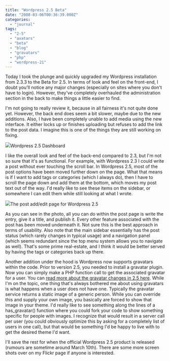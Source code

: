 ```yaml
---
title: "Wordpress 2.5 Beta"
date: "2008-03-06T00:36:39.000Z"
categories: 
  - "journal"
tags: 
  - "2-5"
  - "avatars"
  - "beta"
  - "blog"
  - "gravatars"
  - "php"
  - "wordpress-21"
---
```


Today I took the plunge and quickly upgraded my Wordpress installation from 2.3.3 to the Beta for 2.5. In terms of look and feel on the front-end, I doubt you'll notice any major changes (especially on sites where you don't have to login). However, they've completely overhauled the administration section in the back to make things a little easier to find.

I'm not going to really review it, because in all fairness it's not quite done yet. However, the back end does seem a bit slower, maybe due to the new additions. Also, I have been completely unable to add media using the new interface. It either locks up or finishes uploading but refuses to add the link to the post data. I imagine this is one of the things they are still working on fixing.

[![](http://farm3.static.flickr.com/2227/2312851465_092b5436e9.jpg?v=0)](http://flickr.com/photos/duanestorey/2312851465/)Wordpress 2.5 Dashboard

I like the overall look and feel of the back-end compared to 2.3, but I'm not so sure that it's as functional. For example, with Wordpress 2.3 I could write a post without ever touching the scroll bar. In Wordpress 2.5, most of the post options have been moved further down on the page. What that means is if I want to add tags or categories (which I always do), then I have to scroll the page down and add them at the bottom, which moves my post text out of the way. I'd really like to see these items on the sidebar, or somewhere I can edit them while still looking at what I wrote.

[![](http://farm4.static.flickr.com/3204/2313662438_2ae7faacf4.jpg?v=0)](http://flickr.com/photos/duanestorey/2313662438/in/photostream/)The post add/edit page for Wordpress 2.5

As you can see in the photo, all you can do within the post page is write the entry, give it a title, and publish it. Every other feature associated with the post has been moved underneath it. Not sure this is the best approach in terms of usability. Also note that the main sidebar essentially has the post status (which rarely changes in typical usage) and a navigation panel (which seems redundant since the top menu system allows you to navigate as well). That's some prime real-estate, and I think it would be better served by having the tags or categories back up there.

Another addition under the hood is Wordpress now supports gravatars within the code. Prior to version 2.5, you needed to install a gravatar plugin. Now you can simply make a PHP function call to get the associated gravatar for a user. You can [read more about the gravatar changes in 2.5 here](http://weblogtoolscollection.com/archives/2008/03/03/gravatars-and-wordpress-25/). While I'm on the topic, one thing that's always bothered me about using gravatars is what happens when a user does not have one. Typically the gravatar service returns a static image of a generic person. While you can override this and supply your own image, you basically are forced to show that image in your theme. I'd really like to see something along the lines of a has\_gravatar() function where you could fork your code to show something specific for people with images. I recognize that would result in a server call per user (you could obviously optimize this by asking for a completely list of users in one call), but that would be something I'd be happy to live with to get the desired theme I'd want.

I'll save the rest for when the official Wordpress 2.5 product is released (rumours are sometime around March 10th). There are some more screen shots over on my Flickr page if anyone is interested.
